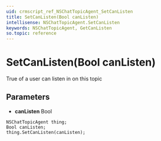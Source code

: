 ```yaml
---
uid: crmscript_ref_NSChatTopicAgent_SetCanListen
title: SetCanListen(Bool canListen)
intellisense: NSChatTopicAgent.SetCanListen
keywords: NSChatTopicAgent, GetCanListen
so.topic: reference
---
```


# SetCanListen(Bool canListen)

True of a user can listen in on this topic

## Parameters

* **canListen** Bool

```crmscript
NSChatTopicAgent thing;
Bool canListen;
thing.SetCanListen(canListen);
```

